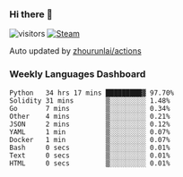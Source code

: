 ### Hi there 👋

![visitors](https://visitor-badge.glitch.me/badge?page_id=zhourunlai)
[![Steam](https://img.shields.io/badge/dynamic/json?label=Steam&query=%24.data.totalSubs&url=https%3A%2F%2Fapi.spencerwoo.com%2Fsubstats%2F%3Fsource%3DsteamGames%26queryKey%3D76561198285156854&suffix=%20Games&logo=steam&labelColor=134375&color=0b1a37&longCache=true)](http://steamcommunity.com/profiles/76561198285156854)

Auto updated by <a href="https://github.com/zhourunlai/zhourunlai/actions" target="_blank">zhourunlai/actions</a>

### Weekly Languages Dashboard

<!--PART:wakatime-->
```text
Python   34 hrs 17 mins █████████▓ 97.70%
Solidity 31 mins        ▒░░░░░░░░░ 1.48%
Go       7 mins         ▒░░░░░░░░░ 0.34%
Other    4 mins         ▒░░░░░░░░░ 0.21%
JSON     2 mins         ▒░░░░░░░░░ 0.12%
YAML     1 min          ▒░░░░░░░░░ 0.07%
Docker   1 min          ▒░░░░░░░░░ 0.07%
Bash     0 secs         ▒░░░░░░░░░ 0.01%
Text     0 secs         ▒░░░░░░░░░ 0.01%
HTML     0 secs         ▒░░░░░░░░░ 0.01%
```
<!--PART:wakatime-->

